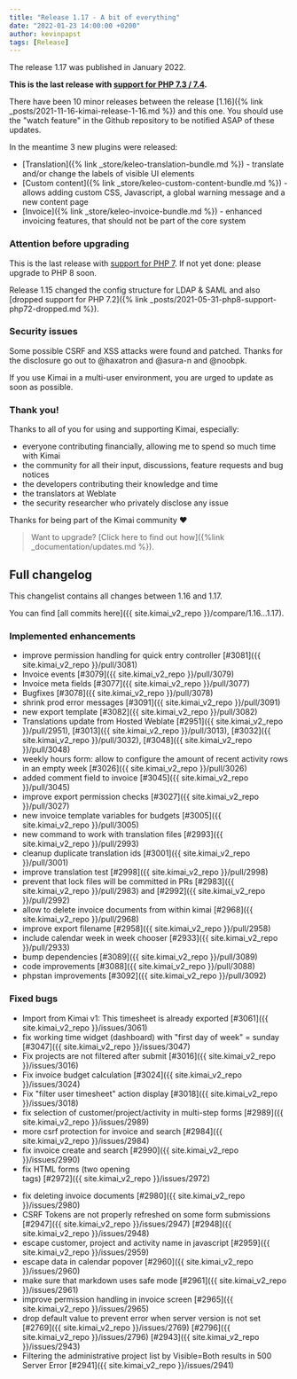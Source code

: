 ```yaml
---
title: "Release 1.17 - A bit of everything"
date: "2022-01-23 14:00:00 +0200"
author: kevinpapst
tags: [Release]
---
```


The release 1.17 was published in January 2022.

**This is the last release with [support for PHP 7.3 / 7.4](https://www.kimai.org/blog/2021/sunsetting-php-7/).**

There have been 10 minor releases between the release [1.16]({% link _posts/2021-11-16-kimai-release-1-16.md %}) and this one. 
You should use the "watch feature" in the Github repository to be notified ASAP of these updates.

In the meantime 3 new plugins were released:
- [Translation]({% link _store/keleo-translation-bundle.md %}) - translate and/or change the labels of visible UI elements
- [Custom content]({% link _store/keleo-custom-content-bundle.md %}) - allows adding custom CSS, Javascript, a global warning message and a new content page
- [Invoice]({% link _store/keleo-invoice-bundle.md %}) - enhanced invoicing features, that should not be part of the core system

### Attention before upgrading 

This is the last release with [support for PHP 7](https://www.kimai.org/blog/2021/sunsetting-php-7/).
If not yet done: please upgrade to PHP 8 soon.

Release 1.15 changed the config structure for LDAP & SAML and also [dropped support for PHP 7.2]({% link _posts/2021-05-31-php8-support-php72-dropped.md %}).

### Security issues

Some possible CSRF and XSS attacks were found and patched. Thanks for the disclosure go out to @haxatron and @asura-n and @noobpk.

If you use Kimai in a multi-user environment, you are urged to update as soon as possible.

### Thank you!

Thanks to all of you for using and supporting Kimai, especially:
- everyone contributing financially, allowing me to spend so much time with Kimai
- the community for all their input, discussions, feature requests and bug notices
- the developers contributing their knowledge and time
- the translators at Weblate
- the security researcher who privately disclose any issue   

Thanks for being part of the Kimai community ❤️

> Want to upgrade? [Click here to find out how]({%link _documentation/updates.md %}).

## Full changelog

This changelist contains all changes between 1.16 and 1.17.

You can find [all commits here]({{ site.kimai_v2_repo }}/compare/1.16...1.17).

### Implemented enhancements

- improve permission handling for quick entry controller [\#3081]({{ site.kimai_v2_repo }}/pull/3081)
- Invoice events [\#3079]({{ site.kimai_v2_repo }}/pull/3079)
- Invoice meta fields [\#3077]({{ site.kimai_v2_repo }}/pull/3077)
- Bugfixes [\#3078]({{ site.kimai_v2_repo }}/pull/3078)
- shrink prod error messages [\#3091]({{ site.kimai_v2_repo }}/pull/3091)
- new export template [\#3082]({{ site.kimai_v2_repo }}/pull/3082)
- Translations update from Hosted Weblate [\#2951]({{ site.kimai_v2_repo }}/pull/2951), [\#3013]({{ site.kimai_v2_repo }}/pull/3013), [\#3032]({{ site.kimai_v2_repo }}/pull/3032), [\#3048]({{ site.kimai_v2_repo }}/pull/3048)
- weekly hours form: allow to configure the amount of recent activity rows in an empty week [\#3026]({{ site.kimai_v2_repo }}/pull/3026)
- added comment field to invoice [\#3045]({{ site.kimai_v2_repo }}/pull/3045)
- improve export permission checks [\#3027]({{ site.kimai_v2_repo }}/pull/3027)
- new invoice template variables for budgets [\#3005]({{ site.kimai_v2_repo }}/pull/3005)
- new command to work with translation files [\#2993]({{ site.kimai_v2_repo }}/pull/2993)
- cleanup duplicate translation ids [\#3001]({{ site.kimai_v2_repo }}/pull/3001)
- improve translation test [\#2998]({{ site.kimai_v2_repo }}/pull/2998)
- prevent that lock files will be committed in PRs [\#2983]({{ site.kimai_v2_repo }}/pull/2983) and [\#2992]({{ site.kimai_v2_repo }}/pull/2992)
- allow to delete invoice documents from within kimai [\#2968]({{ site.kimai_v2_repo }}/pull/2968)
- improve export filename [\#2958]({{ site.kimai_v2_repo }}/pull/2958)
- include calendar week in week chooser [\#2933]({{ site.kimai_v2_repo }}/pull/2933)
- bump dependencies [\#3089]({{ site.kimai_v2_repo }}/pull/3089)
- code improvements [\#3088]({{ site.kimai_v2_repo }}/pull/3088)
- phpstan improvements [\#3092]({{ site.kimai_v2_repo }}/pull/3092)

### Fixed bugs

- Import from Kimai v1:  This timesheet is already exported [\#3061]({{ site.kimai_v2_repo }}/issues/3061)
- fix working time widget (dashboard) with "first day of week" = sunday [\#3047]({{ site.kimai_v2_repo }}/issues/3047)
- Fix projects are not filtered after submit [\#3016]({{ site.kimai_v2_repo }}/issues/3016)
- Fix invoice budget calculation [\#3024]({{ site.kimai_v2_repo }}/issues/3024)
- Fix "filter user timesheet" action display [\#3018]({{ site.kimai_v2_repo }}/issues/3018)
- fix selection of customer/project/activity in multi-step forms [\#2989]({{ site.kimai_v2_repo }}/issues/2989)
- more csrf protection for invoice and search [\#2984]({{ site.kimai_v2_repo }}/issues/2984)
- fix invoice create and search [\#2990]({{ site.kimai_v2_repo }}/issues/2990)
- fix HTML forms (two opening <form> tags) [\#2972]({{ site.kimai_v2_repo }}/issues/2972)
- fix deleting invoice documents [\#2980]({{ site.kimai_v2_repo }}/issues/2980)
- CSRF Tokens are not properly refreshed on some form submissions [\#2947]({{ site.kimai_v2_repo }}/issues/2947) [\#2948]({{ site.kimai_v2_repo }}/issues/2948)
- escape customer, project and activity name in javascript [\#2959]({{ site.kimai_v2_repo }}/issues/2959)
- escape data in calendar popover [\#2960]({{ site.kimai_v2_repo }}/issues/2960)
- make sure that markdown uses safe mode [\#2961]({{ site.kimai_v2_repo }}/issues/2961)
- improve permission handling in invoice screen [\#2965]({{ site.kimai_v2_repo }}/issues/2965)
- drop default value to prevent error when server version is not set [\#2769]({{ site.kimai_v2_repo }}/issues/2769) [\#2796]({{ site.kimai_v2_repo }}/issues/2796) [\#2943]({{ site.kimai_v2_repo }}/issues/2943)
- Filtering the administrative project list by Visible=Both results in 500 Server Error [\#2941]({{ site.kimai_v2_repo }}/issues/2941)
